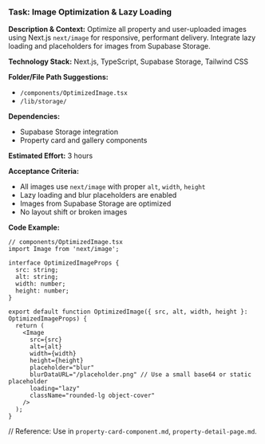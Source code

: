 ### Task: Image Optimization & Lazy Loading

**Description & Context:**
Optimize all property and user-uploaded images using Next.js `next/image` for responsive, performant delivery. Integrate lazy loading and placeholders for images from Supabase Storage.

**Technology Stack:** Next.js, TypeScript, Supabase Storage, Tailwind CSS

**Folder/File Path Suggestions:**
- `/components/OptimizedImage.tsx`
- `/lib/storage/`

**Dependencies:**
- Supabase Storage integration
- Property card and gallery components

**Estimated Effort:** 3 hours

**Acceptance Criteria:**
- All images use `next/image` with proper `alt`, `width`, `height`
- Lazy loading and blur placeholders are enabled
- Images from Supabase Storage are optimized
- No layout shift or broken images

**Code Example:**
```tsx
// components/OptimizedImage.tsx
import Image from 'next/image';

interface OptimizedImageProps {
  src: string;
  alt: string;
  width: number;
  height: number;
}

export default function OptimizedImage({ src, alt, width, height }: OptimizedImageProps) {
  return (
    <Image
      src={src}
      alt={alt}
      width={width}
      height={height}
      placeholder="blur"
      blurDataURL="/placeholder.png" // Use a small base64 or static placeholder
      loading="lazy"
      className="rounded-lg object-cover"
    />
  );
}
```
// Reference: Use in `property-card-component.md`, `property-detail-page.md`.